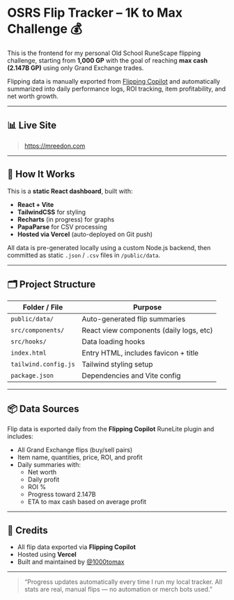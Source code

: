 # OSRS Flip Tracker – 1K to Max Challenge 💰

This is the frontend for my personal Old School RuneScape flipping challenge, starting from **1,000 GP** with the goal of reaching **max cash (2.147B GP)** using only Grand Exchange trades.

Flipping data is manually exported from [Flipping Copilot](https://www.flippingcopilot.com/) and automatically summarized into daily performance logs, ROI tracking, item profitability, and net worth growth.

---

## 📊 Live Site
> https://mreedon.com

---

## 🧠 How It Works

This is a **static React dashboard**, built with:

- **React + Vite**
- **TailwindCSS** for styling
- **Recharts** (in progress) for graphs
- **PapaParse** for CSV processing
- **Hosted via Vercel** (auto-deployed on Git push)

All data is pre-generated locally using a custom Node.js backend, then committed as static `.json` / `.csv` files in `/public/data`.

---

## 🗂 Project Structure

| Folder / File            | Purpose                                |
|--------------------------|----------------------------------------|
| `public/data/`           | Auto-generated flip summaries          |
| `src/components/`        | React view components (daily logs, etc)|
| `src/hooks/`             | Data loading hooks                     |
| `index.html`             | Entry HTML, includes favicon + title   |
| `tailwind.config.js`     | Tailwind styling setup                 |
| `package.json`           | Dependencies and Vite config           |

---

## 📦 Data Sources

Flip data is exported daily from the **Flipping Copilot** RuneLite plugin and includes:

- All Grand Exchange flips (buy/sell pairs)
- Item name, quantities, price, ROI, and profit
- Daily summaries with:
    - Net worth
    - Daily profit
    - ROI %
    - Progress toward 2.147B
    - ETA to max cash based on average profit

---

## 🤝 Credits

- All flip data exported via **Flipping Copilot**
- Hosted using **Vercel**
- Built and maintained by [@1000tomax](https://github.com/1000tomax)

---

> “Progress updates automatically every time I run my local tracker. All stats are real, manual flips — no automation or merch bots used.”


